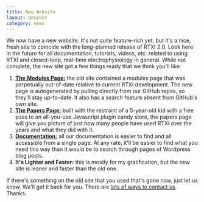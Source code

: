 ```yaml
---
title: New Website
layout: docpost
category: news
---
```


We now have a new website. It's not quite feature-rich yet, but it's a nice, fresh site to coincide with the long-planned release of RTXI 2.0. Look here in the future for all documentation, tutorials, videos, etc. related to using RTXI and closed-loop, real-time electrophysiology in general. 
While not complete, the new site got a few things ready that we think you'll like:  

1. [**The Modules Page:**](/modules/) the old site contained a modules page that was perpetually out-of-date relative to current RTXI development. The new page is autogenerated by pulling directly from our GitHub repos, so they'll stay up-to-date. It also has a search feature absent from GitHub's own site.  
2. [**The Papers Page:**](/papers/) built with the restraint of a 5-year-old kid with a free pass to an all-you-use Javascript plugin candy store, the papers page will give you picture of just how many people have used RTXI over the years and what they did with it.  
3. [**Documentation:**](/docs/) all our documentation is easier to find and all accessible from a single page. At any rate, it'll be easier to find what you need this way than it would be to search through pages of Wordpress blog posts.  
4. **It's Lighter and Faster:** this is mostly for my gratification, but the new site is leaner and faster than the old one.  

If there's something on the old site that you used that's gone now, just let us know. We'll get it back for you. There are [lots of ways to contact us](/contact/). Thanks.
